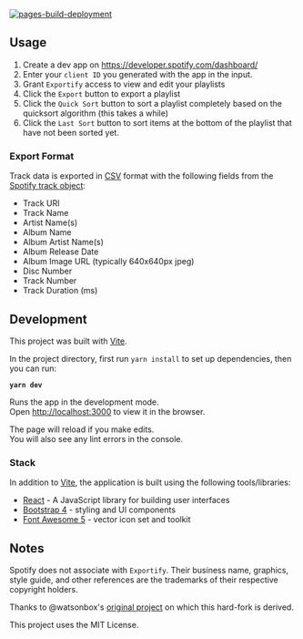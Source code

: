 [![pages-build-deployment](https://github.com/yannickm95/exportify/actions/workflows/pages/pages-build-deployment/badge.svg)](https://github.com/yannickm95/exportify/actions/workflows/pages/pages-build-deployment)

## Usage

1. Create a dev app on https://developer.spotify.com/dashboard/
2. Enter your `client ID` you generated with the app in the input.
3. Grant `Exportify` access to view and edit your playlists
4. Click the `Export` button to export a playlist
5. Click the `Quick Sort` button to sort a playlist completely based on the quicksort algorithm (this takes a while)
6. Click the `Last Sort` button to sort items at the bottom of the playlist that have not been sorted yet.

### Export Format

Track data is exported in [CSV](http://en.wikipedia.org/wiki/Comma-separated_values) format with the following fields from the [Spotify track object](https://developer.spotify.com/documentation/web-api/reference/tracks/get-several-tracks/):

- Track URI
- Track Name
- Artist Name(s)
- Album Name
- Album Artist Name(s)
- Album Release Date
- Album Image URL (typically 640x640px jpeg)
- Disc Number
- Track Number
- Track Duration (ms)

## Development

This project was built with [Vite](https://vitejs.dev/).

In the project directory, first run `yarn install` to set up dependencies, then you can run:

**`yarn dev`**

Runs the app in the development mode.\
Open [http://localhost:3000](http://localhost:3000) to view it in the browser.

The page will reload if you make edits.\
You will also see any lint errors in the console.

### Stack

In addition to [Vite](https://vitejs.dev/), the application is built using the following tools/libraries:

- [React](https://reactjs.org/) - A JavaScript library for building user interfaces
- [Bootstrap 4](https://getbootstrap.com/) - styling and UI components
- [Font Awesome 5](https://fontawesome.com/) - vector icon set and toolkit

## Notes

Spotify does not associate with `Exportify`. Their business name, graphics, style guide, and other references are the trademarks of their respective copyright holders.

Thanks to @watsonbox's [original project](https://github.com/watsonbox/exportify) on which this hard-fork is derived.

This project uses the MIT License.
